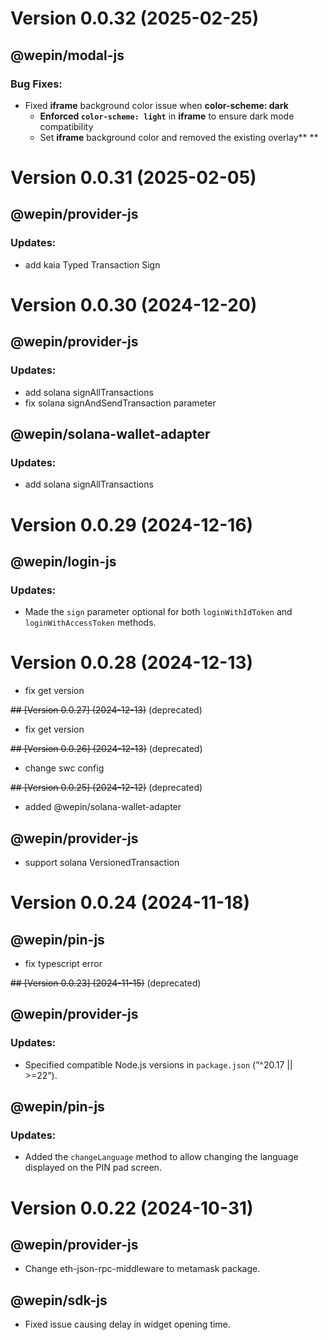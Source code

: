 # Version 0.0.32 (2025-02-25)

## @wepin/modal-js

### Bug Fixes:

- Fixed **iframe** background color issue when **color-scheme: dark**
  - **Enforced `color-scheme: light`** in **iframe** to ensure dark mode compatibility
  - Set **iframe** background color and removed the existing overlay** **

# Version 0.0.31 (2025-02-05)

## @wepin/provider-js

### Updates:

- add kaia Typed Transaction Sign

# Version 0.0.30 (2024-12-20)

## @wepin/provider-js

### Updates:

- add solana signAllTransactions
- fix solana signAndSendTransaction parameter

## @wepin/solana-wallet-adapter

### Updates:

- add solana signAllTransactions

# Version 0.0.29 (2024-12-16)

## @wepin/login-js

### Updates:

- Made the `sign` parameter optional for both `loginWithIdToken` and `loginWithAccessToken` methods.

# Version 0.0.28 (2024-12-13)

- fix get version

~~## [Version 0.0.27] (2024-12-13)~~ (deprecated)

- fix get version

~~## [Version 0.0.26] (2024-12-13)~~ (deprecated)

- change swc config

~~## [Version 0.0.25] (2024-12-12)~~ (deprecated)

- added @wepin/solana-wallet-adapter

## @wepin/provider-js

- support solana VersionedTransaction

# Version 0.0.24 (2024-11-18)

## @wepin/pin-js

- fix typescript error

~~## [Version 0.0.23] (2024-11-15)~~ (deprecated)

## @wepin/provider-js

### Updates:

- Specified compatible Node.js versions in `package.json` (”^20.17 || >=22”).

## @wepin/pin-js

### Updates:

- Added the `changeLanguage` method to allow changing the language displayed on the PIN pad screen.

# Version 0.0.22 (2024-10-31)

## @wepin/provider-js

- Change eth-json-rpc-middleware to metamask package.

## @wepin/sdk-js

- Fixed issue causing delay in widget opening time.
